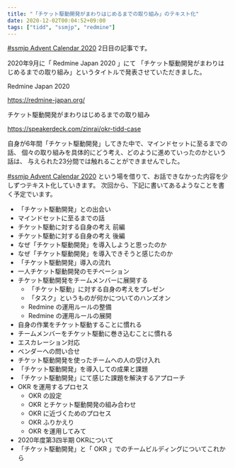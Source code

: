 ```yaml
---
title: "「チケット駆動開発がまわりはじめるまでの取り組み」のテキスト化"
date: 2020-12-02T00:04:52+09:00
tags: ["tidd", "ssmjp", "redmine"]
---
```


[#ssmjp Advent Calendar 2020](https://adventar.org/calendars/5210) 2日目の記事です。

2020年9月に「 Redmine Japan 2020 」にて
「チケット駆動開発がまわりはじめるまでの取り組み」というタイトルで発表させていただきました。

Redmine Japan 2020

https://redmine-japan.org/

チケット駆動開発がまわりはじめるまでの取り組み

https://speakerdeck.com/zinrai/okr-tidd-case

自身が6年間「チケット駆動開発」してきた中で、マインドセットに至るまでの話、
個々の取り組みを具体的にどう考え、どのように進めていったのかという話は、
与えられた23分間では触れることができませんでした。

[#ssmjp Advent Calendar 2020](https://adventar.org/calendars/5210)
という場を借りて、お話できなかった内容を少しずつテキスト化していきます。
次回から、下記に書いてあるようなことを書く予定でいます。

* 「チケット駆動開発」との出会い
* マインドセットに至るまでの話
* チケット駆動に対する自身の考え 前編
* チケット駆動に対する自身の考え 後編
* なぜ「チケット駆動開発」を導入しようと思ったのか
* なぜ「チケット駆動開発」を導入できそうと感じたのか
* 「チケット駆動開発」導入の流れ
* 一人チケット駆動開発のモチベーション
* チケット駆動開発をチームメンバーに展開する
	* 「チケット駆動」に対する自身の考えをプレゼン
	* 「タスク」というものが何かについてのハンズオン
	* Redmine の運用ルールの整備
	* Redmine の運用ルールの展開
* 自身の作業をチケット駆動することに慣れる
* チームメンバーをチケット駆動に巻き込むことに慣れる
* エスカレーション対応
* ベンダーへの問い合せ
* チケット駆動開発を使ったチームへの人の受け入れ
* 「チケット駆動開発」を導入しての成果と課題
* 「チケット駆動開発」にて感じた課題を解決するアプローチ
* OKR を運用するプロセス
	* OKR の設定
	* OKR とチケット駆動開発の組み合わせ
	* OKR に近づくためのプロセス
	* OKR ふりかえり
	* OKR を運用してみて
* 2020年度第3四半期 OKRについて
* 「チケット駆動開発」と「 OKR 」でのチームビルディングについてこれから
